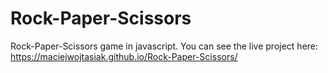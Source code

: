 # Rock-Paper-Scissors
Rock-Paper-Scissors game in javascript.
You can see the live project here: https://maciejwojtasiak.github.io/Rock-Paper-Scissors/

